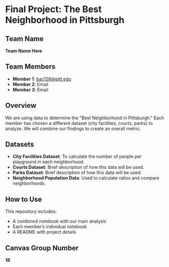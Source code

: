 # Final Project: The Best Neighborhood in Pittsburgh

## Team Name
**Team Name Here**

## Team Members
- **Member 1**: bac128@pitt.edu
- **Member 2**: Email
- **Member 3**: Email

## Overview
We are using data to determine the "Best Neighborhood in Pittsburgh." Each member has chosen a different dataset (city facilities, courts, parks) to analyze. We will combine our findings to create an overall metric.

## Datasets
- **City Facilities Dataset**: To calculate the number of people per playground in each neighborhood.
- **Courts Dataset**: Brief description of how this data will be used.
- **Parks Dataset**: Brief description of how this data will be used.
- **Neighborhood Population Data**: Used to calculate ratios and compare neighborhoods.

## How to Use
This repository includes:
- A combined notebook with our main analysis
- Each member’s individual notebook
- A README with project details

## Canvas Group Number
**18**
